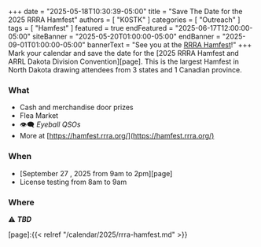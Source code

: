 +++
date = "2025-05-18T10:30:39-05:00"
title = "Save The Date for the 2025 RRRA Hamfest"
authors = [ "K0STK" ]
categories = [ "Outreach" ]
tags = [ "Hamfest" ]
featured = true
endFeatured = "2025-06-17T12:00:00-05:00"
siteBanner = "2025-05-20T01:00:00-05:00"
endBanner = "2025-09-01T01:00:00-05:00"
bannerText = "See you at the [RRRA Hamfest](https://hamfest.rrra.org)!"
+++
Mark your calendar and save the date for the
[2025 RRRA Hamfest and ARRL Dakota Division Convention][page]. This is the
largest Hamfest in North Dakota drawing attendees from 3 states and 1
Canadian province.
<!--more-->

### What

* Cash and merchandise door prizes
* Flea Market
* :eye_speech_bubble: *Eyeball QSOs*
* More at [https://hamfest.rrra.org/](https://hamfest.rrra.org/)

### When

* [September 27 , 2025 from 9am to 2pm][page]
* License testing from 8am to 9am

### Where

:warning: ***TBD***

[page]:{{< relref "/calendar/2025/rrra-hamfest.md" >}}
